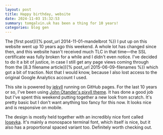 ```yaml
---
layout: post
title: Happy birthday, website
date: 2024-11-03 15:32:53
summary: tomgalvin.uk has been a thing for 10 years!
categories: blog gen
---
```


The [first post]({% post_url 2014-11-01-mandelbrot %}) I put up on this website went up 10 years ago this weekend. A whole lot has changed since then, and this website hasn't received much TLC in that time—the SSL certificate was fully broken for a while and I didn't even notice. I've decided to do it a bit of justice, in case I still get any page views coming through from the [8.3 filename article]({% post_url 2015-06-09-filenames %}) which got a bit of traction. Not that I would know, because I also lost access to the original Google Analytics account I used.

This site is powered by [jekyll](https://jekyllrb.com) running on GitHub pages. For the last 10 years or so, I've been using [John Otander's pixyll theme](https://github.com/johno/pixyll). It has done a good job but I've spent this weekend putting together a new look from scratch. It's pretty basic but I don't want anything too fancy for this now. It looks nice and is responsive on mobile.

The design is mostly held together with an incredibly nice font called [Iosevka](https://typeof.net/Iosevka/). It's mainly a monospace terminal font, which itself is nice, but it also has a proportional spaced variant too. Definitely worth checking out.
